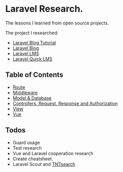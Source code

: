 # Laravel Research.

The lessons I learned from open source projects. 

The project I researched:

* [Laravel Blog Tutorial](https://github.com/jacurtis/laravel-blog-tutorial)
* [Laravel Blog](https://github.com/guillaumebriday/laravel-blog)
* [Laravel LMS](https://github.com/LMS-Laravel/LMS-Laravel)
* [Laravel Quick LMS](https://github.com/LaravelDaily/QuickLMS)

## Table of Contents 

* [Route](docs/route.md)
* [Middleware](docs/middleware.md)
* [Model & Database](docs/model.md)
* [Controllers, Request, Response and Authorization](docs/controller.md)
* [View](docs/view.md)
* [Vue](docs/vue.md)

## Todos

* Guard usage
* Test research
* Vue and Laravel cooperation research
* Create cheatsheet.
* Laravel Scout and [TNTsearch](https://github.com/teamtnt/tntsearch)